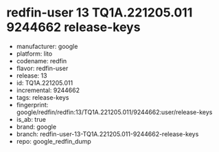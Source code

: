 # redfin-user 13 TQ1A.221205.011 9244662 release-keys
- manufacturer: google
- platform: lito
- codename: redfin
- flavor: redfin-user
- release: 13
- id: TQ1A.221205.011
- incremental: 9244662
- tags: release-keys
- fingerprint: google/redfin/redfin:13/TQ1A.221205.011/9244662:user/release-keys
- is_ab: true
- brand: google
- branch: redfin-user-13-TQ1A.221205.011-9244662-release-keys
- repo: google_redfin_dump
